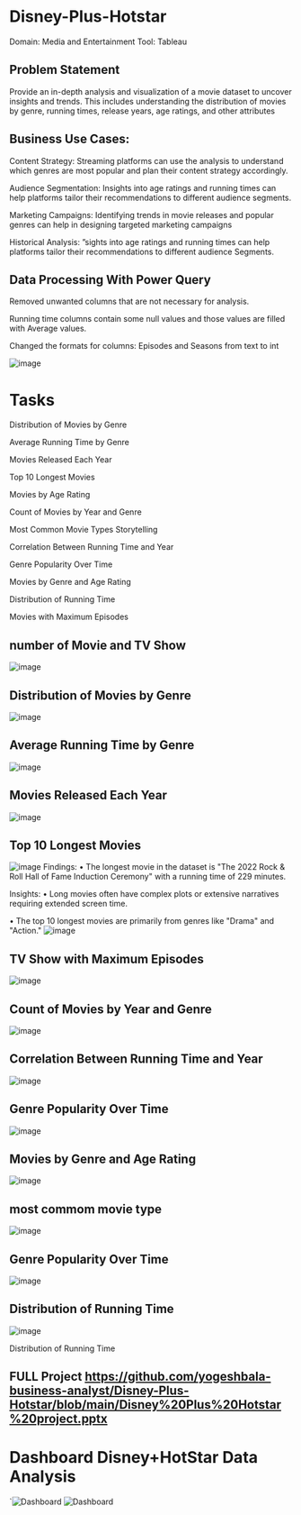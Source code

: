 
# Disney-Plus-Hotstar
Domain: Media and Entertainment
Tool: Tableau

## Problem Statement

Provide an in-depth analysis and visualization of a movie dataset to uncover insights and trends. This includes understanding the distribution of movies by genre, running times, release years, age ratings, and other attributes

## Business Use Cases:

Content Strategy:
Streaming platforms can use the analysis to understand which genres are most popular and plan their content strategy accordingly.

Audience Segmentation:
Insights into age ratings and running times can help platforms tailor their recommendations to different audience segments.

Marketing Campaigns:
Identifying trends in movie releases and popular genres can help in designing targeted marketing campaigns

Historical Analysis:
”sights into age ratings and running times can help platforms tailor their recommendations to different audience Segments.

## Data Processing With Power Query 
Removed unwanted columns that are not necessary for analysis. 

Running time columns contain some null values and those values are filled with Average values.

Changed the formats for columns: Episodes and Seasons from text to int

![image](https://github.com/user-attachments/assets/c212ea2f-432c-4fc0-b15d-d507f33468a0)

# Tasks

Distribution of Movies by Genre 

Average Running Time by Genre 

Movies Released Each Year 

Top 10 Longest Movies

Movies by Age Rating 

Count of Movies by Year and Genre

Most Common Movie Types Storytelling

Correlation Between Running Time and Year

Genre Popularity Over Time

Movies by Genre and Age Rating

Distribution of Running Time

Movies with Maximum Episodes

## number of Movie and TV Show 
![image](https://github.com/user-attachments/assets/8efc9b96-9634-44f0-8926-925d23ad6034)

## Distribution of Movies by Genre
![image](https://github.com/user-attachments/assets/d83e08d5-3bb3-492a-a586-2927249d5f3c)

## Average Running Time by Genre 
![image](https://github.com/user-attachments/assets/2a073a52-8c59-4709-90d2-829e03339368)

## Movies Released Each Year 
![image](https://github.com/user-attachments/assets/57f63e1e-daaf-42b0-9432-a3982b36c70c)

## Top 10 Longest Movies 
![image](https://github.com/user-attachments/assets/be7359ad-cb89-4530-b857-7d3b8644054f)
Findings: 
• The longest movie in the dataset is "The 2022 Rock & Roll Hall of Fame Induction Ceremony" with a running time of 229 minutes. 

Insights: 
• Long movies often have complex plots or extensive narratives requiring extended screen time. 

• The top 10 longest movies are primarily from genres like "Drama" and "Action."
![image](https://github.com/user-attachments/assets/0955a282-8560-4c93-a8f8-f60d2ed8cf6c)




## TV Show with Maximum Episodes
![image](https://github.com/user-attachments/assets/f5d77c7b-38f9-4185-b3ad-69cbe7df9e96)

## Count of Movies by Year and Genre
![image](https://github.com/user-attachments/assets/8db166d7-4aab-43e6-8a37-52f9aedbeaad)

## Correlation Between Running Time and Year
![image](https://github.com/user-attachments/assets/7fb5ff40-2b39-426a-8c48-c8c3c0f0a71e)

## Genre Popularity Over Time
![image](https://github.com/user-attachments/assets/7c09961e-8529-4829-8892-77bce0cc1026)

## Movies by Genre and Age Rating
![image](https://github.com/user-attachments/assets/0305acbf-bcee-4925-a44a-84294aae425b)
## most commom movie type 
![image](https://github.com/user-attachments/assets/5928e1a8-0817-4a04-89a4-596597c731c3)

## Genre Popularity Over Time
![image](https://github.com/user-attachments/assets/515a6c3b-d276-4374-96e2-e940c69fff09)
##  Distribution of Running Time
![image](https://github.com/user-attachments/assets/705dcb2a-cd08-4352-80de-a2912d4f96bd)



Distribution of Running Time
## FULL Project https://github.com/yogeshbala-business-analyst/Disney-Plus-Hotstar/blob/main/Disney%20Plus%20Hotstar%20project.pptx
# Dashboard Disney+HotStar Data Analysis
  `![Dashboard](https://github.com/user-attachments/assets/4ec26bc7-9cb1-4d76-8a16-92bce3bf2df6)
![Dashboard](https://github.com/user-attachments/assets/6e268af1-eadd-4fcd-8487-a5bcdc3e2a99)

















